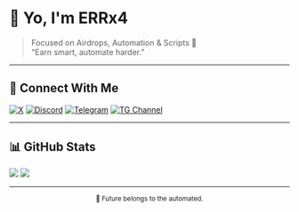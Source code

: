# 👋 Yo, I'm **ERRx4**


> Focused on Airdrops, Automation & Scripts 🚀  
> “Earn smart, automate harder.”

---

## 🔗 Connect With Me

[![X](https://img.shields.io/badge/X-@errx40-black?style=for-the-badge&logo=x)](https://x.com/errx40)
[![Discord](https://img.shields.io/badge/Discord-errx404-5865F2?style=for-the-badge&logo=discord)](https://discord.com/users/errx404)
[![Telegram](https://img.shields.io/badge/Telegram-@errx404-2CA5E0?style=for-the-badge&logo=telegram)](https://t.me/errx404)
[![TG Channel](https://img.shields.io/badge/Telegram%20Channel-Crypto%20Lab%202X-1D9BF0?style=for-the-badge&logo=telegram)](https://t.me/cryptolab2x)

---

## 📊 GitHub Stats

<img src="https://github-readme-stats.vercel.app/api?username=errx4&show_icons=true&theme=dark" />

<img src="https://github-readme-stats.vercel.app/api/top-langs/?username=errx4&layout=compact&theme=dark" />

---

<p align="center">
  <sub>🚀 Future belongs to the automated.</sub>

<!--
**errx4/errx4** is a ✨ _special_ ✨ repository because its `README.md` (this file) appears on your GitHub profile.

Here are some ideas to get you started:

- 🔭 I’m currently working on ...
- 🌱 I’m currently learning ...
- 👯 I’m looking to collaborate on ...
- 🤔 I’m looking for help with ...
- 💬 Ask me about ...
- 📫 How to reach me: ...
- 😄 Pronouns: ...
- ⚡ Fun fact: ...
-->
